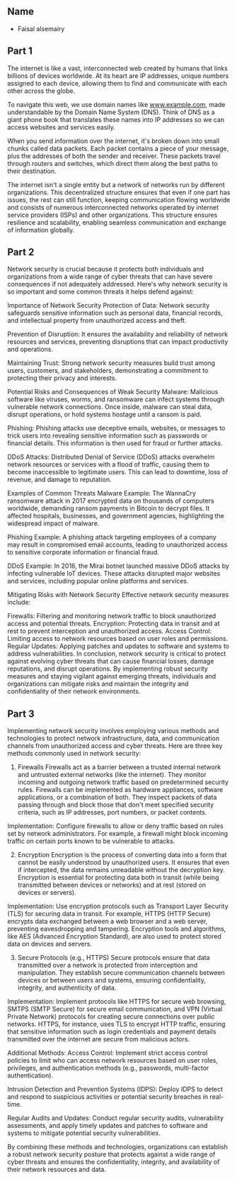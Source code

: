 ## Name
- Faisal alsemairy 


## Part 1

The internet is like a vast, interconnected web created by humans that links billions of devices worldwide. At its heart are IP addresses, unique numbers assigned to each device, allowing them to find and communicate with each other across the globe.

To navigate this web, we use domain names like www.example.com, made understandable by the Domain Name System (DNS). Think of DNS as a giant phone book that translates these names into IP addresses so we can access websites and services easily.

When you send information over the internet, it's broken down into small chunks called data packets. Each packet contains a piece of your message, plus the addresses of both the sender and receiver. These packets travel through routers and switches, which direct them along the best paths to their destination.

The internet isn't a single entity but a network of networks run by different organizations. This decentralized structure ensures that even if one part has issues, the rest can still function, keeping communication flowing worldwide and consists of numerous interconnected networks operated by internet service providers (ISPs) and other organizations. This structure ensures resilience and scalability, enabling seamless communication and exchange of information globally.


## Part 2

Network security is crucial because it protects both individuals and organizations from a wide range of cyber threats that can have severe consequences if not adequately addressed. Here's why network security is so important and some common threats it helps defend against:

Importance of Network Security
Protection of Data: Network security safeguards sensitive information such as personal data, financial records, and intellectual property from unauthorized access and theft.

Prevention of Disruption: It ensures the availability and reliability of network resources and services, preventing disruptions that can impact productivity and operations.

Maintaining Trust: Strong network security measures build trust among users, customers, and stakeholders, demonstrating a commitment to protecting their privacy and interests.

Potential Risks and Consequences of Weak Security
Malware: Malicious software like viruses, worms, and ransomware can infect systems through vulnerable network connections. Once inside, malware can steal data, disrupt operations, or hold systems hostage until a ransom is paid.

Phishing: Phishing attacks use deceptive emails, websites, or messages to trick users into revealing sensitive information such as passwords or financial details. This information is then used for fraud or further attacks.

DDoS Attacks: Distributed Denial of Service (DDoS) attacks overwhelm network resources or services with a flood of traffic, causing them to become inaccessible to legitimate users. This can lead to downtime, loss of revenue, and damage to reputation.

Examples of Common Threats
Malware Example: The WannaCry ransomware attack in 2017 encrypted data on thousands of computers worldwide, demanding ransom payments in Bitcoin to decrypt files. It affected hospitals, businesses, and government agencies, highlighting the widespread impact of malware.

Phishing Example: A phishing attack targeting employees of a company may result in compromised email accounts, leading to unauthorized access to sensitive corporate information or financial fraud.

DDoS Example: In 2016, the Mirai botnet launched massive DDoS attacks by infecting vulnerable IoT devices. These attacks disrupted major websites and services, including popular online platforms and services.

Mitigating Risks with Network Security
Effective network security measures include:

Firewalls: Filtering and monitoring network traffic to block unauthorized access and potential threats.
Encryption: Protecting data in transit and at rest to prevent interception and unauthorized access.
Access Control: Limiting access to network resources based on user roles and permissions.
Regular Updates: Applying patches and updates to software and systems to address vulnerabilities.
In conclusion, network security is critical to protect against evolving cyber threats that can cause financial losses, damage reputations, and disrupt operations. By implementing robust security measures and staying vigilant against emerging threats, individuals and organizations can mitigate risks and maintain the integrity and confidentiality of their network environments.

## Part 3

Implementing network security involves employing various methods and technologies to protect network infrastructure, data, and communication channels from unauthorized access and cyber threats. Here are three key methods commonly used in network security:

1. Firewalls
Firewalls act as a barrier between a trusted internal network and untrusted external networks (like the internet). They monitor incoming and outgoing network traffic based on predetermined security rules. Firewalls can be implemented as hardware appliances, software applications, or a combination of both. They inspect packets of data passing through and block those that don't meet specified security criteria, such as IP addresses, port numbers, or packet contents.

Implementation: Configure firewalls to allow or deny traffic based on rules set by network administrators. For example, a firewall might block incoming traffic on certain ports known to be vulnerable to attacks.

2. Encryption
Encryption is the process of converting data into a form that cannot be easily understood by unauthorized users. It ensures that even if intercepted, the data remains unreadable without the decryption key. Encryption is essential for protecting data both in transit (while being transmitted between devices or networks) and at rest (stored on devices or servers).

Implementation: Use encryption protocols such as Transport Layer Security (TLS) for securing data in transit. For example, HTTPS (HTTP Secure) encrypts data exchanged between a web browser and a web server, preventing eavesdropping and tampering. Encryption tools and algorithms, like AES (Advanced Encryption Standard), are also used to protect stored data on devices and servers.

3. Secure Protocols (e.g., HTTPS)
Secure protocols ensure that data transmitted over a network is protected from interception and manipulation. They establish secure communication channels between devices or between users and systems, ensuring confidentiality, integrity, and authenticity of data.

Implementation: Implement protocols like HTTPS for secure web browsing, SMTPS (SMTP Secure) for secure email communication, and VPN (Virtual Private Network) protocols for creating secure connections over public networks. HTTPS, for instance, uses TLS to encrypt HTTP traffic, ensuring that sensitive information such as login credentials and payment details transmitted over the internet are secure from malicious actors.

Additional Methods:
Access Control: Implement strict access control policies to limit who can access network resources based on user roles, privileges, and authentication methods (e.g., passwords, multi-factor authentication).

Intrusion Detection and Prevention Systems (IDPS): Deploy IDPS to detect and respond to suspicious activities or potential security breaches in real-time.

Regular Audits and Updates: Conduct regular security audits, vulnerability assessments, and apply timely updates and patches to software and systems to mitigate potential security vulnerabilities.

By combining these methods and technologies, organizations can establish a robust network security posture that protects against a wide range of cyber threats and ensures the confidentiality, integrity, and availability of their network resources and data.



